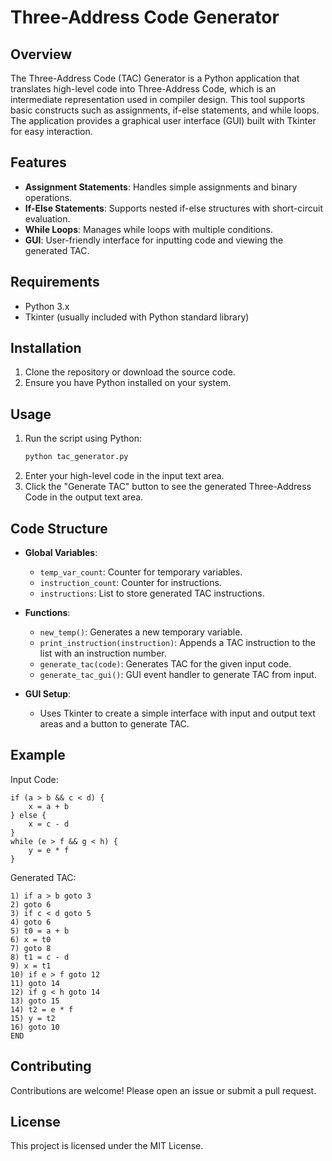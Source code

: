 # Three-Address Code Generator

## Overview

The Three-Address Code (TAC) Generator is a Python application that translates high-level code into Three-Address Code, which is an intermediate representation used in compiler design. This tool supports basic constructs such as assignments, if-else statements, and while loops. The application provides a graphical user interface (GUI) built with Tkinter for easy interaction.

## Features

- **Assignment Statements**: Handles simple assignments and binary operations.
- **If-Else Statements**: Supports nested if-else structures with short-circuit evaluation.
- **While Loops**: Manages while loops with multiple conditions.
- **GUI**: User-friendly interface for inputting code and viewing the generated TAC.

## Requirements

- Python 3.x
- Tkinter (usually included with Python standard library)

## Installation

1. Clone the repository or download the source code.
2. Ensure you have Python installed on your system.

## Usage

1. Run the script using Python:
   ```bash
   python tac_generator.py
   ```
2. Enter your high-level code in the input text area.
3. Click the "Generate TAC" button to see the generated Three-Address Code in the output text area.

## Code Structure

- **Global Variables**:
  - `temp_var_count`: Counter for temporary variables.
  - `instruction_count`: Counter for instructions.
  - `instructions`: List to store generated TAC instructions.

- **Functions**:
  - `new_temp()`: Generates a new temporary variable.
  - `print_instruction(instruction)`: Appends a TAC instruction to the list with an instruction number.
  - `generate_tac(code)`: Generates TAC for the given input code.
  - `generate_tac_gui()`: GUI event handler to generate TAC from input.

- **GUI Setup**:
  - Uses Tkinter to create a simple interface with input and output text areas and a button to generate TAC.

## Example

Input Code:
```plaintext
if (a > b && c < d) {
    x = a + b
} else {
    x = c - d
}
while (e > f && g < h) {
    y = e * f
}
```

Generated TAC:
```plaintext
1) if a > b goto 3
2) goto 6
3) if c < d goto 5
4) goto 6
5) t0 = a + b
6) x = t0
7) goto 8
8) t1 = c - d
9) x = t1
10) if e > f goto 12
11) goto 14
12) if g < h goto 14
13) goto 15
14) t2 = e * f
15) y = t2
16) goto 10
END
```

## Contributing

Contributions are welcome! Please open an issue or submit a pull request.

## License

This project is licensed under the MIT License.

```